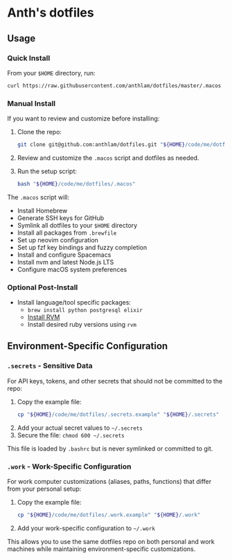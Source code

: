 # Anth's dotfiles

## Usage

### Quick Install
From your `$HOME` directory, run:
```bash
curl https://raw.githubusercontent.com/anthlam/dotfiles/master/.macos | bash
```

### Manual Install
If you want to review and customize before installing:

1. Clone the repo:
   ```bash
   git clone git@github.com:anthlam/dotfiles.git "${HOME}/code/me/dotfiles"
   ```

2. Review and customize the `.macos` script and dotfiles as needed.

3. Run the setup script:
   ```bash
   bash "${HOME}/code/me/dotfiles/.macos"
   ```

The `.macos` script will:
- Install Homebrew
- Generate SSH keys for GitHub
- Symlink all dotfiles to your `$HOME` directory
- Install all packages from `.brewfile`
- Set up neovim configuration
- Set up fzf key bindings and fuzzy completion
- Install and configure Spacemacs
- Install nvm and latest Node.js LTS
- Configure macOS system preferences

### Optional Post-Install

- Install language/tool specific packages:
  - `brew install python postgresql elixir`
  - [Install RVM](https://rvm.io/rvm/install)
  - Install desired ruby versions using `rvm`

## Environment-Specific Configuration

### `.secrets` - Sensitive Data
For API keys, tokens, and other secrets that should not be committed to the repo:

1. Copy the example file:
   ```bash
   cp "${HOME}/code/me/dotfiles/.secrets.example" "${HOME}/.secrets"
   ```
2. Add your actual secret values to `~/.secrets`
3. Secure the file: `chmod 600 ~/.secrets`

This file is loaded by `.bashrc` but is never symlinked or committed to git.

### `.work` - Work-Specific Configuration
For work computer customizations (aliases, paths, functions) that differ from your personal setup:

1. Copy the example file:
   ```bash
   cp "${HOME}/code/me/dotfiles/.work.example" "${HOME}/.work"
   ```
2. Add your work-specific configuration to `~/.work`

This allows you to use the same dotfiles repo on both personal and work machines while maintaining environment-specific customizations.
